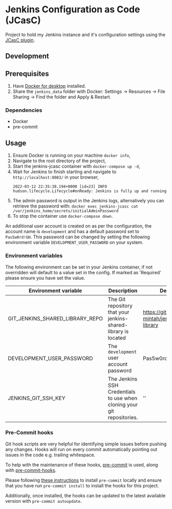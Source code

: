 # Jenkins Configuration as Code (JCasC)

 Project to hold my Jenkins instance and it's configuration settings using the [JCasC plugin](https://www.jenkins.io/doc/book/managing/casc/).

## Development

## Prerequisites
1. Have [Docker for desktop](https://www.docker.com/products/docker-desktop) installed.
2. Share the `jenkins_data` folder with Docker: Settings -> Resources -> File Sharing -> Find the folder and Apply & Restart.

### Dependencies
- Docker
- pre-commit

## Usage

1. Ensure Docker is running on your machine `docker info`,
2. Navigate to the root directory of the project,
3. Start the jenkins-jcasc container with  `docker-compose up -d`,
4. Wait for Jenkins to finish starting and navigate to `http://localhost:8083/` in your browser,
    ```log
    2022-03-12 22:35:38.194+0000 [id=23] INFO hudson.lifecycle.Lifecycle#onReady: Jenkins is fully up and running
    ```
5. The admin password is output in the Jenkins logs, alternatively you can retrieve the password with:
    `docker exec jenkins-jcasc cat /var/jenkins_home/secrets/initialAdminPassword`
6. To stop the container use `docker-compose down`.

An additional user account is created on as per the configuration, the account name is `development` and has a default password set to `Pas5w0rd!GH`. This password can be changed by setting the following environment variable `DEVELOPMENT_USER_PASSWORD` on your system.

### Environment variables

The following environment can be set in your Jenkins container, if not overridden will default to a value set in the config. If marked as 'Required' please ensure you have set the value.

| Environment variable            | Description                                                            | Default value                                          | Required? |
| ------------------------------- | ---------------------------------------------------------------------- | ------------------------------------------------------ | --------- |
| GIT_JENKINS_SHARED_LIBRARY_REPO | The Git repository that your jenkins-shared-library is located         | https://github.com/kwame-mintah/jenkins-shared-library | No        |
| DEVELOPMENT_USER_PASSWORD       | The `development` user account password                                | Pas5w0rd!GH                                            | No        |
| JENKINS_GIT_SSH_KEY             | The Jenkins SSH Credentials to use when cloning your git repositories. | ''                                                     | Yes       |


### Pre-Commit hooks

Git hook scripts are very helpful for identifying simple issues before pushing any changes. Hooks will run on every commit automatically pointing out issues in the code e.g. trailing whitespace.

To help with the maintenance of these hooks, [pre-commit](https://pre-commit.com/) is used, along with [pre-commit-hooks](https://pre-commit.com/#install).

Please following [these instructions](https://pre-commit.com/#install) to install `pre-commit` locally and ensure that you have run `pre-commit install` to install the hooks for this project.

Additionally, once installed, the hooks can be updated to the latest available version with `pre-commit autoupdate`.
